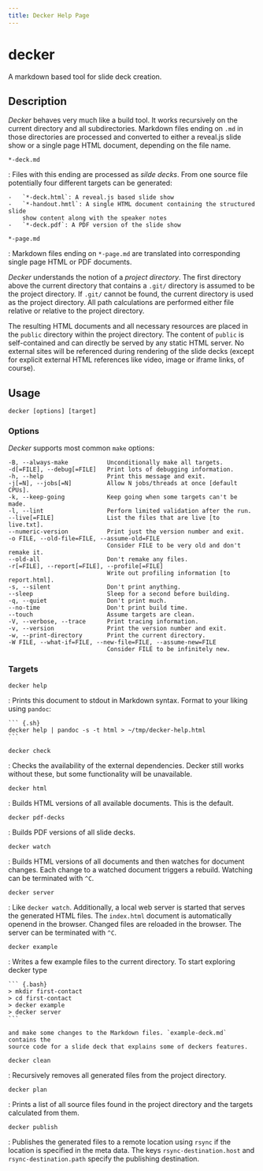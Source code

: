 ```yaml
---
title: Decker Help Page
---
```


# decker

A markdown based tool for slide deck creation.

## Description

*Decker* behaves very much like a build tool. It works recursively on the
current directory and all subdirectories. Markdown files ending on `.md` in
those directories are processed and converted to either a reveal.js slide show
or a single page HTML document, depending on the file name.

`*-deck.md`

:   Files with this ending are processed as *silde decks*. From one source file
    potentially four different targets can be generated:

    -   `*-deck.html`: A reveal.js based slide show
    -   `*-handout.hmtl`: A single HTML document containing the structured slide
        show content along with the speaker notes
    -   `*-deck.pdf`: A PDF version of the slide show

`*-page.md`

:   Markdown files ending on `*-page.md` are translated into corresponding
    single page HTML or PDF documents.

*Decker* understands the notion of a *project directory*. The first directory
above the current directory that contains a `.git/` directory is assumed to be
the project directory. If `.git/` cannot be found, the current directory is used
as the project directory. All path calculations are performed either file
relative or relative to the project directory.

The resulting HTML documents and all necessary resources are placed in the
`public` directory within the project directory. The content of `public` is
self-contained and can directly be served by any static HTML server. No external
sites will be referenced during rendering of the slide decks (except for
explicit external HTML references like video, image or iframe links, of course).

## Usage

```
decker [options] [target]
```

### Options

*Decker* supports most common `make` options:

    -B, --always-make           Unconditionally make all targets.
    -d[=FILE], --debug[=FILE]   Print lots of debugging information.
    -h, --help                  Print this message and exit.
    -j[=N], --jobs[=N]          Allow N jobs/threads at once [default CPUs].
    -k, --keep-going            Keep going when some targets can't be made.
    -l, --lint                  Perform limited validation after the run.
    --live[=FILE]               List the files that are live [to live.txt].
    --numeric-version           Print just the version number and exit.
    -o FILE, --old-file=FILE, --assume-old=FILE
                                Consider FILE to be very old and don't remake it.
    --old-all                   Don't remake any files.
    -r[=FILE], --report[=FILE], --profile[=FILE]
                                Write out profiling information [to report.html].
    -s, --silent                Don't print anything.
    --sleep                     Sleep for a second before building.
    -q, --quiet                 Don't print much.
    --no-time                   Don't print build time.
    --touch                     Assume targets are clean.
    -V, --verbose, --trace      Print tracing information.
    -v, --version               Print the version number and exit.
    -w, --print-directory       Print the current directory.
    -W FILE, --what-if=FILE, --new-file=FILE, --assume-new=FILE
                                Consider FILE to be infinitely new.

### Targets

`decker help`

:   Prints this document to stdout in Markdown syntax. Format to your liking
    using `pandoc`:

    ``` {.sh}
    decker help | pandoc -s -t html > ~/tmp/decker-help.html
    ```

`decker check`

:   Checks the availability of the external dependencies. Decker still works
    without these, but some functionality will be unavailable.

`decker html`

:   Builds HTML versions of all available documents. This is the default.

`decker pdf-decks`

:   Builds PDF versions of all slide decks.

`decker watch`

:   Builds HTML versions of all documents and then watches for document changes.
    Each change to a watched document triggers a rebuild. Watching can be
    terminated with `^C`.

`decker server`

:   Like `decker watch`. Additionally, a local web server is started that serves
    the generated HTML files. The `index.html` document is automatically openend
    in the browser. Changed files are reloaded in the browser. The server can be
    terminated with `^C`.

`decker example`

:   Writes a few example files to the current directory. To start exploring
    decker type

    ``` {.bash}
    > mkdir first-contact
    > cd first-contact
    > decker example
    > decker server
    ```

    and make some changes to the Markdown files. `example-deck.md` contains the
    source code for a slide deck that explains some of deckers features.

`decker clean`

:   Recursively removes all generated files from the project directory.

`decker plan`

:   Prints a list of all source files found in the project directory and the
    targets calculated from them.

`decker publish`

:   Publishes the generated files to a remote location using `rsync` if the
    location is specified in the meta data. The keys `rsync-destination.host`
    and `rsync-destination.path` specify the publishing destination.
